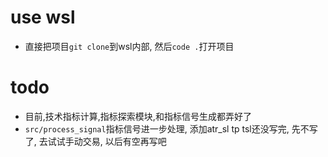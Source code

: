 # use wsl
  * 直接把项目`git clone`到wsl内部, 然后`code .`打开项目
# todo
  * 目前,技术指标计算,指标探索模块,和指标信号生成都弄好了
  * `src/process_signal`指标信号进一步处理, 添加atr_sl tp tsl还没写完, 先不写了, 去试试手动交易, 以后有空再写吧
